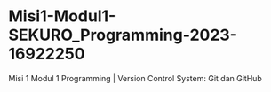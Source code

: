 # Misi1-Modul1-SEKURO_Programming-2023-16922250
Misi 1 Modul 1 Programming | Version Control System: Git dan GitHub
